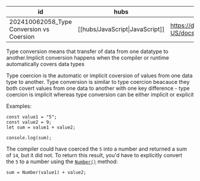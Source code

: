 
| id                                       | hubs                            | source                                                            |
| ---------------------------------------- | ------------------------------- | ----------------------------------------------------------------- |
| 202410062058_Type Conversion vs Coersion | [[hubs/JavaScript\|JavaScript]] | https://developer.mozilla.org/en-US/docs/Glossary/Type_Conversion |
Type conversion means that transfer of  data from one datatype to another.Implicit conversion happens when the compiler or runtime automatically covers data types

Type coercion is the automatic or implicit coversion of values from one data type to another. Type conversion is similar to type coercion beacauce they both covert values from one data to another with one key difference - type coercion is implicit whereas type conversion can be either implicit or explicit

Examples:
```
const value1 = "5";
const value2 = 9;
let sum = value1 + value2;

console.log(sum);

```
The compiler could have coerced the `5` into a number and returned a sum of `14`, but it did not. To return this result, you'd have to explicitly convert the `5` to a number using the [`Number()`](https://developer.mozilla.org/en-US/docs/Web/JavaScript/Reference/Global_Objects/Number) method:
```
sum = Number(value1) + value2;
```